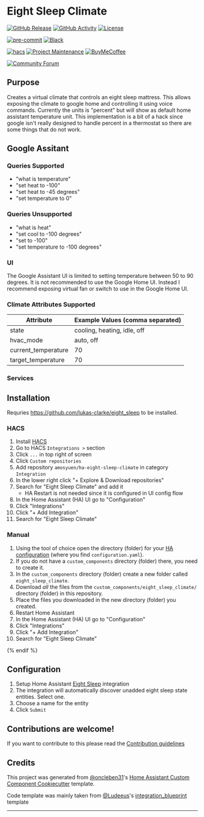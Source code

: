 # Eight Sleep Climate

[![GitHub Release][releases-shield]][releases]
[![GitHub Activity][commits-shield]][commits]
[![License][license-shield]](LICENSE)

[![pre-commit][pre-commit-shield]][pre-commit]
[![Black][black-shield]][black]

[![hacs][hacsbadge]][hacs]
[![Project Maintenance][maintenance-shield]][user_profile]
[![BuyMeCoffee][buymecoffeebadge]][buymecoffee]

[![Community Forum][forum-shield]][forum]

## Purpose

Creates a virtual climate that controls an eight sleep mattress. This allows exposing the climate to google home and controlling it using voice commands. Currently the units is "percent" but will show as default home assistant temperature unit. This implementation is a bit of a hack since google isn't really designed to handle percent in a thermostat so there are some things that do not work.

## Google Assitant

### Queries Supported

- "what is <device> temperature"
- "set <device> heat to -100"
- "set <device> heat to -45 degrees"
- "set <device> temperature to 0"

### Queries Unsupported

- "what is <device> heat"
- "set <device> cool to -100 degrees"
- "set <device> to -100"
- "set <device> temperature to -100 degrees"

### UI

The Google Assistant UI is limited to setting temperature between 50 to 90 degrees. It is not recommended to use the Google Home UI. Instead I recommend exposing virtual fan or switch to use in the Google Home UI.

### Climate Attributes Supported

| Attribute           | Example Values (comma separated) |
| ------------------- | -------------------------------- |
| state               | cooling, heating, idle, off      |
| hvac_mode           | auto, off                        |
| current_temperature | 70                               |
| target_temperature  | 70                               |

### Services

## Installation

Requries https://github.com/lukas-clarke/eight_sleep to be installed.

### HACS

1. Install [HACS](https://hacs.xyz/)
2. Go to HACS `Integrations >` section
3. Click `...` in top right of screen
4. Click `Custom repositories`
5. Add repository `amosyuen/ha-eight-sleep-climate` in category `Integration`
6. In the lower right click "+ Explore & Download repositories"
7. Search for "Eight Sleep Climate" and add it
   - HA Restart is not needed since it is configured in UI config flow
8. In the Home Assistant (HA) UI go to "Configuration"
9. Click "Integrations"
10. Click "+ Add Integration"
11. Search for "Eight Sleep Climate"

### Manual

1. Using the tool of choice open the directory (folder) for your [HA configuration](https://www.home-assistant.io/docs/configuration/) (where you find `configuration.yaml`).
2. If you do not have a `custom_components` directory (folder) there, you need to create it.
3. In the `custom_components` directory (folder) create a new folder called `eight_sleep_climate`.
4. Download _all_ the files from the `custom_components/eight_sleep_climate/` directory (folder) in this repository.
5. Place the files you downloaded in the new directory (folder) you created.
6. Restart Home Assistant
7. In the Home Assistant (HA) UI go to "Configuration"
8. Click "Integrations"
9. Click "+ Add Integration"
10. Search for "Eight Sleep Climate"

{% endif %}

## Configuration

1. Setup Home Assistant [Eight Sleep](https://www.home-assistant.io/integrations/eight_sleep/) integration
2. The integration will automatically discover unadded eight sleep state entities. Select one.
3. Choose a name for the entity
4. Click `Submit`

## Contributions are welcome!

If you want to contribute to this please read the [Contribution guidelines](CONTRIBUTING.md)

## Credits

This project was generated from [@oncleben31](https://github.com/oncleben31)'s [Home Assistant Custom Component Cookiecutter](https://github.com/oncleben31/cookiecutter-homeassistant-custom-component) template.

Code template was mainly taken from [@Ludeeus](https://github.com/ludeeus)'s [integration_blueprint][integration_blueprint] template

---

[integration_blueprint]: https://github.com/custom-components/integration_blueprint
[black]: https://github.com/psf/black
[black-shield]: https://img.shields.io/badge/code%20style-black-000000.svg?style=for-the-badge
[buymecoffee]: https://paypal.me/amosyuen?country.x=US&locale.x=en_US
[buymecoffeebadge]: https://img.shields.io/badge/buy%20me%20a%20coffee-donate-yellow.svg?style=for-the-badge
[commits-shield]: https://img.shields.io/github/commit-activity/y/amosyuen/ha-eight-sleep-climate.svg?style=for-the-badge
[commits]: https://github.com/amosyuen/ha-eight-sleep-climate/commits/main
[hacs]: https://hacs.xyz
[hacsbadge]: https://img.shields.io/badge/HACS-Default-orange.svg?style=for-the-badge
[exampleimg]: example.png
[forum-shield]: https://img.shields.io/badge/community-forum-brightgreen.svg?style=for-the-badge
[forum]: https://community.home-assistant.io/
[license-shield]: https://img.shields.io/github/license/amosyuen/ha-eight-sleep-climate.svg?style=for-the-badge
[maintenance-shield]: https://img.shields.io/badge/maintainer-%40amosyuen-blue.svg?style=for-the-badge
[pre-commit]: https://github.com/pre-commit/pre-commit
[pre-commit-shield]: https://img.shields.io/badge/pre--commit-enabled-brightgreen?style=for-the-badge
[releases-shield]: https://img.shields.io/github/release/amosyuen/ha-eight-sleep-climate.svg?style=for-the-badge
[releases]: https://github.com/amosyuen/ha-eight-sleep-climate/releases
[user_profile]: https://github.com/amosyuen
